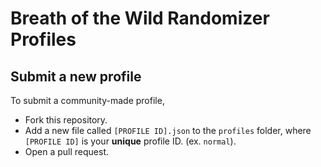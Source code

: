 # Breath of the Wild Randomizer Profiles
## Submit a new profile
To submit a community-made profile,

* Fork this repository.
* Add a new file called `[PROFILE ID].json` to the `profiles` folder,  where `[PROFILE ID]` is your **unique**
profile ID. (ex. `normal`).
* Open a pull request.
